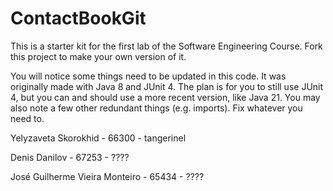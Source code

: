 # ContactBookGit
This is a starter kit for the first lab of the Software Engineering Course.
Fork this project to make your own version of it.

You will notice some things need to be updated in this code. It was originally made with Java 8 and JUnit 4. The plan is for you to still use JUnit 4, but you can and should use a more recent version, like Java 21. You may also note a few other redundant things (e.g. imports). Fix whatever you need to.

Yelyzaveta Skorokhid - 66300 - tangerinel

Denis Danilov - 67253 - ????

José Guilherme Vieira Monteiro - 65434 - ????